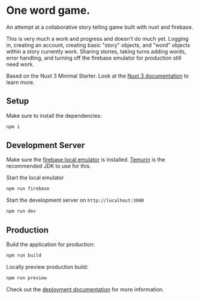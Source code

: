 # One word game.

An attempt at a collaborative story telling game built with nuxt and firebase.

This is very much a work and progress and doesn't do much yet. Logging in, creating an account, creating basic "story" objects, and "word" objects within a story currently work. Sharing stories, taking turns adding words, error handling, and turning off the firebase emulator for production still need work.

Based on the Nuxt 3 Minimal Starter. Look at the [Nuxt 3 documentation](https://nuxt.com/docs/getting-started/introduction) to learn more.

## Setup

Make sure to install the dependencies:

```bash
npm i
```

## Development Server

Make sure the [firebase local emulator](https://firebase.google.com/docs/emulator-suite) is installed. [Temurin](https://adoptium.net/) is the recommended JDK to use for this.

Start the local emulator

```bash
npm run firebase
```

Start the development server on `http://localhost:3000`

```bash
npm run dev
```

## Production

Build the application for production:

```bash
npm run build
```

Locally preview production build:

```bash
npm run preview
```

Check out the [deployment documentation](https://nuxt.com/docs/getting-started/deployment) for more information.
